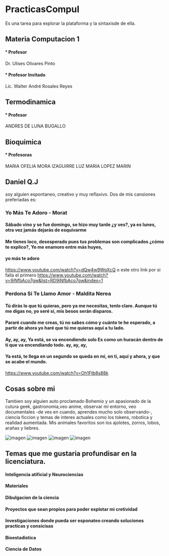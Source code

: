 # PracticasCompuI
Es una tarea para explorar la plataforma y la sintaxisde de ella. 
  ## Materia Computacion 1 
#### ° Profesor
Dr. Ulises Olivares Pinto

#### ° Profesor Invitado
Lic. Walter André Rosales Reyes
   ## Termodinamica 
#### ° Profesor
ANDRES DE LUNA BUGALLO
   
   ## Bioquimica
#### ° Profesoras 
MARIA OFELIA MORA IZAGUIRRE
LUZ MARIA LOPEZ MARIN

  ## Daniel Q.J
  soy alguien espontaneo, creativo y muy reflaxivo. Dos de mis cansiones preferiadas es:
    
  ### Yo Más Te Adoro - Morat 
  #### Sábado vino y se fue domingo, se hizo muy tarde ¿y ves?, ya es lunes, otra vez jamás dejarás de esquivarme
  #### Me tienes loco, desesperado pues tus problemas son complicados ¿cómo te explico?, Yo me enamoro entre más huyes, 
  #### yo más te adoro
  
   
  https://www.youtube.com/watch?v=dQw4w9WgXcQ o este otro link por si falla el primero  https://www.youtube.com/watch?v=9iNfbAco7gw&list=RD9iNfbAco7gw&index=1
  
  
  ###  Perdona Si Te Llamo Amor - Maldita Nerea
  
  #### Tú dirás lo que tú quieras, pero ya me necesitas, tenlo claro. Aunque tú me digas no, yo seré sí, mis besos serán disparos. 
  #### Pararé cuando me creas, tú no sabes cómo y cuánto te he esperado, a partir de ahora yo haré que tú me quieras aquí a tu lado.
  #### Ay, ay, ay, Ya está, se va encendiendo solo Es como un huracán dentro de ti que va encendiando todo. ay, ay, ay, 
  #### Ya está, te llega en un segundo se queda en mi, en ti, aquí y ahora, y que se acabe el mundo.
  
  
  
  https://www.youtube.com/watch?v=Oh1Ftb8s88k
  
  ## Cosas sobre mi 
  Tambien soy alguien auto proclamado Bohemio y un apasionado de la cutura geek, gastronomia,veo anime, observar mi entorno, veo documentales -de ves en cuando, aprendes mucho solo observando-,
  ciencia ficcion y temas de interes actuales como los tokens, robotica y realidad aumentada. 
  Mis animales favoritos son los ajolotes, zorros, lobos, arañas y liebres. 
  
  
  ![imagen](https://user-images.githubusercontent.com/101306120/189506314-e7c36f0d-3af3-4edc-8718-caf90be63a62.png)
  ![imagen](https://user-images.githubusercontent.com/101306120/189506370-c5326b1d-b7ba-476d-8618-7aff8beddebd.png)
  ![imagen](https://user-images.githubusercontent.com/101306120/189506421-c5ed794e-4c14-4ed5-a093-17739fdf9b1a.png)
  ![imagen](https://user-images.githubusercontent.com/101306120/189506482-5d161f7b-b43b-4bc0-80d9-1d66f53fd57f.png)


  ## Temas que me gustaria profundisar en la licenciatura. 
  
  #### Inteligencia atificial y Neurociencias
  #### Materiales 
  #### Dibulgacion de la ciencia
  #### Proyectos que sean propios para poder explotar mi cretividad 
  #### Investigaciones donde pueda ser esponateo  creando soluciones practicas y consicisas 
  #### Bioestadistica
  #### Ciencia de Datos 
  
